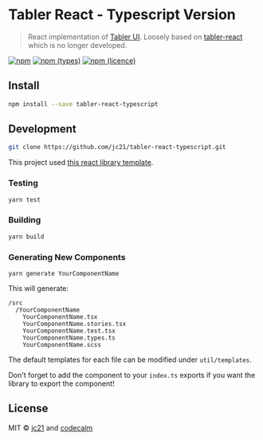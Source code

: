 # Tabler React - Typescript Version

> React implementation of [Tabler UI](https://tabler.io/). Loosely based on
> [tabler-react](https://github.com/tabler/tabler-react/) which is no longer
> developed.

[![npm](https://img.shields.io/npm/v/tabler-react-typescript.svg?style=for-the-badge)](https://www.npmjs.com/package/tabler-react-typescript)
[![npm (types)](https://img.shields.io/npm/types/tabler-react-typescript.svg?style=for-the-badge)](https://www.npmjs.com/package/tabler-react-typescript)
[![npm (licence)](https://img.shields.io/npm/l/tabler-react-typescript.svg?style=for-the-badge)](https://www.npmjs.com/package/tabler-react-typescript)

## Install

```bash
npm install --save tabler-react-typescript
```

## Development

```bash
git clone https://github.com/jc21/tabler-react-typescript.git
```

This project used
[this react library template](https://github.com/HarveyD/react-component-library).

### Testing

```bash
yarn test
```

### Building

```bash
yarn build
```

### Generating New Components

```
yarn generate YourComponentName
```

This will generate:

```
/src
  /YourComponentName
    YourComponentName.tsx
    YourComponentName.stories.tsx
    YourComponentName.test.tsx
    YourComponentName.types.ts
    YourComponentName.scss
```

The default templates for each file can be modified under `util/templates`.

Don't forget to add the component to your `index.ts` exports if you want the
library to export the component!

## License

MIT © [jc21](https://github.com/jc21) and
[codecalm](https://github.com/codecalm)
